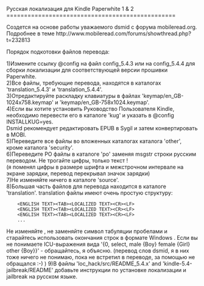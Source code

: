 <p>Русская локализация для Kindle Paperwhite 1 & 2
================================================</p>
Создется на основе работы уважаемого dsmid с форума mobileread.org. Подробнее в теме http://www.mobileread.com/forums/showthread.php?t=232813

Порядок подкотовки файлов перевода:

1)Измените ссылку @config на файл config_5.4.3 или на config_5.4.4 для сборки локализации для соответствующей версии прошивки Paperwhite.<br>
2)Все файлы, требующие перевода, находятся в каталогах 'translation_5.4.3' и 'translation_5.4.4'.<br>
3)Отредактируйте раскладку клавиатуры в файлах 'keymap/en_GB-1024x758.keymap' и 'keymap/en_GB-758x1024.keymap'.<br>
4)Если вы хотите установить Руководство Пользователя Kindle, необходимо перевести его в каталоге 'kug' и указать в @config INSTALLKUG=yes.<br>
  Dsmid рекомендует редактировать EPUB в Sygil и затем конвертировать в MOBI.<br>
5)Переведите все файлы во вложенных каталогах каталога 'other', кроме каталога 'security'.<br>
6)Переведите PO файлы в каталоге 'po' заменяя msgstr строки русским переводом. Не трогайте цифры, только текст !<br>
  (я поменял цифры в размере шрифта и межстрочном интервале на экране зарядки, перевод перекрывал значок зарядки)<br>
7)Не изменяйте ничего в каталоге 'source'.<br>
8)Большая часть файлов для перевода находится в каталоге 'translation'. translation файлы имеют очень простую структуру: 

        <ENGLISH TEXT><TAB><LOCALIZED TEXT><CR><LF>
        <ENGLISH TEXT><TAB><LOCALIZED TEXT><CR><LF>
        <ENGLISH TEXT><TAB><LOCALIZED TEXT><CR><LF>
        ...
                
  Не изменяйте <ENGLISH TEXT>, не заменяйте символ табуляции <TAB> пробелами и старайтесь использовать окончания строк в формате Windows <CR><LF>.
  Если вы не понимаете ICU-выражения вида '{0, select, male {Boy} female {Girl} other {Boy}}' - обращайтесь, я объясню.
  (перевод слов dsmid, я в них тоже ничего не понимаю, пока не встретил в переводе, за помощью не обращался :-) )
9)В файлы 'loc_hack/src/README_5.4.x' and 'kindle-5.4-jailbreak/README' добавьте инструкции по установке локализации и jailbreak на русском языке.
